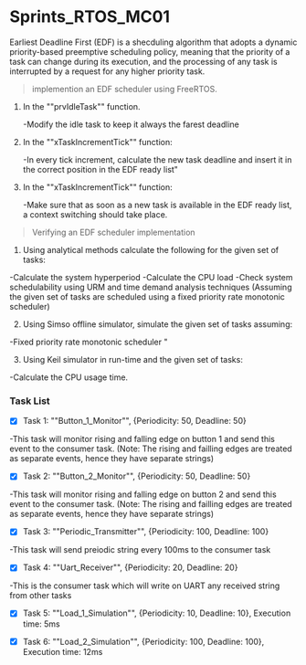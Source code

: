 # Sprints_RTOS_MC01

Earliest Deadline First (EDF) is a shecduling algorithm that adopts a dynamic priority-based preemptive scheduling policy, meaning that the priority of a task can change during its execution, and the processing of any task is interrupted by a request for any higher priority task.


>implemention an EDF scheduler using FreeRTOS.

1. In the ""prvIdleTask"" function.
   
   -Modify the idle task to keep it always the farest deadline

2. In the ""xTaskIncrementTick"" function:
   
   -In every tick increment, calculate the new task deadline and insert it in the correct position in the EDF ready list"

3. In the ""xTaskIncrementTick"" function:
   
   -Make sure that as soon as a new task is available in the EDF ready list, a context switching should take place.

>Verifying an EDF scheduler implementation

1. Using analytical methods calculate the following for the given set of tasks:

  -Calculate the system hyperperiod
  -Calculate the CPU load
  -Check system schedulability using URM and time demand analysis techniques (Assuming the given set of tasks are scheduled using a fixed priority rate monotonic scheduler)
  
2. Using Simso offline simulator, simulate the given set of tasks assuming:

  -Fixed priority rate monotonic scheduler "
  
3. Using Keil simulator in run-time and the given set of tasks:

  -Calculate the CPU usage time.



### Task List

- [x] Task 1: ""Button_1_Monitor"", {Periodicity: 50, Deadline: 50}

-This task will monitor rising and falling edge on button 1 and send this event to the consumer task. (Note: The rising and failling edges are treated as separate events, hence they have separate strings)

- [x] Task 2: ""Button_2_Monitor"", {Periodicity: 50, Deadline: 50}

-This task will monitor rising and falling edge on button 2 and send this event to the consumer task. (Note: The rising and failling edges are treated as separate events, hence they have separate strings)

- [x] Task 3: ""Periodic_Transmitter"", {Periodicity: 100, Deadline: 100}

-This task will send preiodic string every 100ms to the consumer task

- [x] Task 4: ""Uart_Receiver"", {Periodicity: 20, Deadline: 20}

-This is the consumer task which will write on UART any received string from other tasks

- [x] Task 5: ""Load_1_Simulation"", {Periodicity: 10, Deadline: 10}, Execution time: 5ms

- [x] Task 6: ""Load_2_Simulation"", {Periodicity: 100, Deadline: 100}, Execution time: 12ms

    
